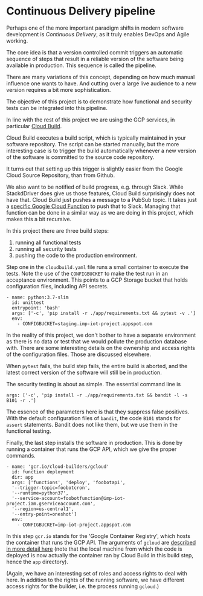 # Continuous Delivery pipeline
Perhaps one of the more important paradigm shifts in modern software development is *Continuous Delivery*, as it truly enables DevOps and Agile working.

The core idea is that a version controlled commit triggers an automatic sequence of steps that result in a reliable version of the software being available in production. This sequence is called the pipeline.

There are many variations of this concept, depending on how much manual influence one wants to have. And cutting over a large live audience to a new version requires a bit more sophistication.

The objective of this project is to demonstrate how functional and security tests can be integrated into this pipeline.

In line with the rest of this project we are using the GCP services, in particular [Cloud Build](https://cloud.google.com/cloud-build/docs/build-config).

Cloud Build executes a build script, which is typically maintained in your software repository. The script can be started manually, but the more interesting
case is to trigger the build automatically whenever a new version of the software is committed to the source code repository.

It turns out that setting up this trigger is slightly easier from the Google Cloud Source Repository, than from Github.

We also want to be notified of build progress, e.g. through Slack. While StackdDriver
does give us those features, Cloud Build surprisingly does not have that. Cloud Build just
pushes a message to a PubSub topic. It takes just a [specific Google Cloud Function](https://cloud.google.com/cloud-build/docs/configure-third-party-notifications) to
push that to Slack. Managing that function can be done in a similar way as we are doing in this project, which makes this a bit recursive.

In this project there are three build steps:
1. running all functional tests
2. running all security tests
3. pushing the code to the production environment.

Step one in the `cloudbuild.yaml` file runs a small container to execute the
tests. Note the use of the `CONFIGBUCKET` to make the test run in
an acceptance environment. This points to a GCP Storage bucket that holds
configuration files, including API secrets.
```
- name: python:3.7-slim
  id: unittest
  entrypoint: 'bash'
  args: ['-c', 'pip install -r ./app/requirements.txt && pytest -v .']
  env:
    - CONFIGBUCKET=staging.imp-iot-project.appspot.com
```
In the reality of this project, we don't bother to have a separate environment
as there is no data or test that we would pollute the production database with.
There are some interesting details on the ownership and access rights of the
configuration files.
Those are discussed elsewhere.

When `pytest` fails, the build step fails, the entire build is aborted, and
the latest correct version of the software will still be in production.

The security testing is about as simple. The essential command line is
```
args: ['-c', 'pip install -r ./app/requirements.txt && bandit -l -s B101 -r .']
```
The essence of the parameters here is that they suppress false positives.
With the default configuration files of `bandit`, the code `B101` stands for `assert` statements.
Bandit does not like them, but we use them in the functional testing.

Finally, the last step installs the software in production. This is done by
running a container that runs the GCP API, which we give the proper
commands.
```
- name: 'gcr.io/cloud-builders/gcloud'
  id: function deployment
  dir: app
  args: ['functions', 'deploy', 'foobotapi',
  '--trigger-topic=foobotcron',
  '--runtime=python37',
  '--service-account=foobotfunction@imp-iot-project.iam.gserviceaccount.com',
  '--region=us-central1',
  '--entry-point=oneshot']
  env:
    - CONFIGBUCKET=imp-iot-project.appspot.com
```
In this step `gcr.io` stands for the 'Google Container Registry', which hosts the container that runs the GCP API. The arguments of `gcloud` are [described in more detail here](https://cloud.google.com/functions/docs/deploying/filesystem) (note that the local machine from which the code is deployed is now actually the container ran by Cloud Build in this build step, hence the `app` directory).

(Again, we have an interesting set of roles and access rights
to deal with here. In addition to the rights of the running software, we have different access rights for the builder, i.e. the process running `gcloud`.)
